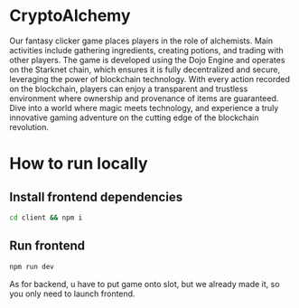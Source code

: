 # CryptoAlchemy

Our fantasy clicker game places players in the role of alchemists. Main activities include gathering ingredients, creating potions, and trading with other players. The game is developed using the Dojo Engine and operates on the Starknet chain, which ensures it is fully decentralized and secure, leveraging the power of blockchain technology. With every action recorded on the blockchain, players can enjoy a transparent and trustless environment where ownership and provenance of items are guaranteed. Dive into a world where magic meets technology, and experience a truly innovative gaming adventure on the cutting edge of the blockchain revolution.

# How to run locally

## Install frontend dependencies
```bash
cd client && npm i
```
## Run frontend 
```bash
npm run dev
```

As for backend, u have to put game onto slot, but we already made it, so you only need to launch frontend.
